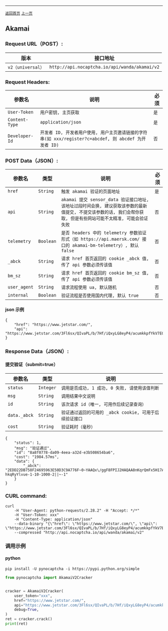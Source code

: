 ------
[`返回首页`](../README.md)    [`上一页`](hcaptcha.md)

## Akamai

### Request URL（POST）:

| 版本               | 接口地址                                                    |
|------------------|---------------------------------------------------------|
| `v2（universal）` | `http://api.nocaptcha.io/api/wanda/akamai/v2` |

### Request Headers:

| 参数名            | 说明                 | 必须  |
|----------------|--------------------|-----|
| `User-Token`   | `用户密钥, 主页获取`       | `是` |
| `Content-Type` | `application/json` | `是` |
| `Developer-Id` | `开发者 ID, 开发者用户使用, 用户主页邀请链接的字符串(如 xxx/register?c=abcdef, 则 abcdef 为开发者 ID)`           | `否` |

### POST Data（JSON）:

| 参数名          | 类型        | 说明                                                                                                                                                             | 必须  |
|--------------|-----------|----------------------------------------------------------------------------------------------------------------------------------------------------------------|-----|
| `href`       | `String`  | `触发 akamai 验证的页面地址`                                                                                                                          | `是` |
| `api`        | `String`  | `akamai 提交 sensor_data 验证接口地址, 该地址过段时间会换, 建议获取该参数的最新值提交, 不提交该参数的话, 我们会帮你获取, 但是有些网站可能不太精准, 可能会验证失败`       | `否` |
| `telemetry`  | `Boolean` | `是否 headers 中的 telemetry 参数验证形式（如 https://api.maersk.com/ 接口的 akamai-bm-telemetry）, 默认 false`   | `否` |
| `_abck`  	   | `String`  | `请求 href 首页返回的 cookie _abck 值, 传了 api 参数必须传该值`   | `否` |
| `bm_sz`  	   | `String`  | `请求 href 首页返回的 cookie bm_sz 值, 传了 api 参数必须传该值`   | `否` |
| `user_agent` | `String`  | `请求流程使用 ua, 默认随机` | `否` |
| `internal`   | `Boolean` | `验证流程是否使用国内代理, 默认 true`                                                                                                                                        | `否` |

#### json 示例

```
{
	"href": "https://www.jetstar.com/",
	"api": "https://www.jetstar.com/3Fl6sx/QIvaPL/b/7Hf/iQxyLG8eyP4/acumkkpfYkV7EO/ZyMtejt5PAc/REZU/Jk85Pn4"
}
```

### Response Data（JSON）:

#### 提交验证（submit=true）

| 参数名            | 类型        | 说明                            |
|----------------|-----------|-------------------------------|
| `status`       | `Integer` | `调用是否成功, 1 成功, 0 失败, 请使用该值判断` |
| `msg`          | `String`  | `调用结果中文说明`                    |
| `id`           | `String`  | `该次请求 id（唯一, 可用作后续记录查询）`      |
| `data._abck`   | `String`  | `验证通过返回的可用的 _abck cookie, 可用于后续验证接口`    |
| `cost`         | `String`  | `验证耗时（毫秒）`                    |

```
{
	"status": 1,
	"msg": "验证通过",
	"id": "8a8f0778-da09-4eea-a32d-e3b508654ba6",
	"cost": "1984.57ms",
	"data": {
		"_abck": "2EDD22DB758F24695963E50D3C9A776F~0~YAAQx\/ggF8FPIJ2HAQAA8nKqrQmFx5H17A\/jMUd1alzWlJ6VXb6NGDhXkb\/1cJW+Bp0jJYvWVj8hQVc1vRKAiKQ1HLm0JIo8kg00KEBoAyRG+VZZPRV6ikricthJ69SlXF99wcHaHwx7mvDZdwwAtJBl+Fp2Kagx62AbUYZjEpc9aOCZ5KXBQhdrwCrzzXWsu5WEgmGovNqegFuIpW1ifsVPe13QSi8EjwF\/nsuJQShLeRgsls1JB0Trwx8Kg3qRFiL9g4rtAdeW8OwYQ4DXj3PoBU56G0I4oCrhm6urGs8wMaU3OdpW6SRBAV93r4FO6K+lmcm8BVcfYc70\/wVuEx3Fx0zpesE0fkdKC6N5c80AjVtSgJnDLFuShDnXo+wsWGROM1vxP7sC7N6raiSN66sX4UxGlkAJiCU=~-1~||1-hkqRyYlvue-1-10-1000-2||~-1"
	}
}
```

### CURL command:

```
curl 
    -H "User-Agent: python-requests/2.28.2" -H "Accept: */*" 
    -H "User-Token: xxx" 
    -H "Content-Type: application/json" 
    --data-binary "{\"href\": \"https://www.jetstar.com/\", \"api\": \"https://www.jetstar.com/3Fl6sx/QIvaPL/b/7Hf/iQxyLG8eyP4/acumkkpfYkV7EO/ZyMtejt5PAc/REZU/Jk85Pn4\"}" 
    --compressed "http://api.nocaptcha.io/api/wanda/akamai/v2"
```

### 调用示例

#### python

```shell
pip install -U pynocaptcha -i https://pypi.python.org/simple
```

```python
from pynocaptcha import AkamaiV2Cracker


cracker = AkamaiV2Cracker(
    user_token="xxx",
    href="https://www.jetstar.com/",
	api="https://www.jetstar.com/3Fl6sx/QIvaPL/b/7Hf/iQxyLG8eyP4/acumkkpfYkV7EO/ZyMtejt5PAc/REZU/Jk85Pn4"
    debug=True,
)
ret = cracker.crack()
print(ret)
```
